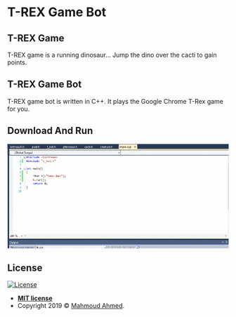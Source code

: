 # T-REX Game Bot
T-REX Game
---
T-REX game is a running dinosaur... Jump the dino over the cacti to gain points.

T-REX Game Bot
---
T-REX game bot is written in C++. It plays the Google Chrome T-Rex game for you.

Download And Run
---
![](screenshot.gif)


License
---
[![License](http://img.shields.io/:license-mit-blue.svg?style=flat-square)](http://badges.mit-license.org)

- **[MIT license](http://opensource.org/licenses/mit-license.php)**
- Copyright 2019 © <a href="https://github.com/mahmoudahmedd/" target="_blank">Mahmoud Ahmed</a>.
